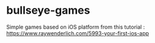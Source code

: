 # bullseye-games

Simple games based on iOS platform from this tutorial :
https://www.raywenderlich.com/5993-your-first-ios-app
